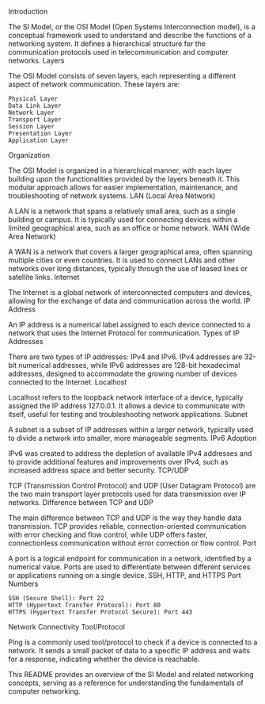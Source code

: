 Introduction

The SI Model, or the OSI Model (Open Systems Interconnection model), is a conceptual framework used to understand and describe the functions of a networking system. It defines a hierarchical structure for the communication protocols used in telecommunication and computer networks.
Layers

The OSI Model consists of seven layers, each representing a different aspect of network communication. These layers are:

    Physical Layer
    Data Link Layer
    Network Layer
    Transport Layer
    Session Layer
    Presentation Layer
    Application Layer

Organization

The OSI Model is organized in a hierarchical manner, with each layer building upon the functionalities provided by the layers beneath it. This modular approach allows for easier implementation, maintenance, and troubleshooting of network systems.
LAN (Local Area Network)

A LAN is a network that spans a relatively small area, such as a single building or campus. It is typically used for connecting devices within a limited geographical area, such as an office or home network.
WAN (Wide Area Network)

A WAN is a network that covers a larger geographical area, often spanning multiple cities or even countries. It is used to connect LANs and other networks over long distances, typically through the use of leased lines or satellite links.
Internet

The Internet is a global network of interconnected computers and devices, allowing for the exchange of data and communication across the world.
IP Address

An IP address is a numerical label assigned to each device connected to a network that uses the Internet Protocol for communication.
Types of IP Addresses

There are two types of IP addresses: IPv4 and IPv6. IPv4 addresses are 32-bit numerical addresses, while IPv6 addresses are 128-bit hexadecimal addresses, designed to accommodate the growing number of devices connected to the Internet.
Localhost

Localhost refers to the loopback network interface of a device, typically assigned the IP address 127.0.0.1. It allows a device to communicate with itself, useful for testing and troubleshooting network applications.
Subnet

A subnet is a subset of IP addresses within a larger network, typically used to divide a network into smaller, more manageable segments.
IPv6 Adoption

IPv6 was created to address the depletion of available IPv4 addresses and to provide additional features and improvements over IPv4, such as increased address space and better security.
TCP/UDP

TCP (Transmission Control Protocol) and UDP (User Datagram Protocol) are the two main transport layer protocols used for data transmission over IP networks.
Difference between TCP and UDP

The main difference between TCP and UDP is the way they handle data transmission. TCP provides reliable, connection-oriented communication with error checking and flow control, while UDP offers faster, connectionless communication without error correction or flow control.
Port

A port is a logical endpoint for communication in a network, identified by a numerical value. Ports are used to differentiate between different services or applications running on a single device.
SSH, HTTP, and HTTPS Port Numbers

    SSH (Secure Shell): Port 22
    HTTP (Hypertext Transfer Protocol): Port 80
    HTTPS (Hypertext Transfer Protocol Secure): Port 443

Network Connectivity Tool/Protocol

Ping is a commonly used tool/protocol to check if a device is connected to a network. It sends a small packet of data to a specific IP address and waits for a response, indicating whether the device is reachable.

This README provides an overview of the SI Model and related networking concepts, serving as a reference for understanding the fundamentals of computer networking.
